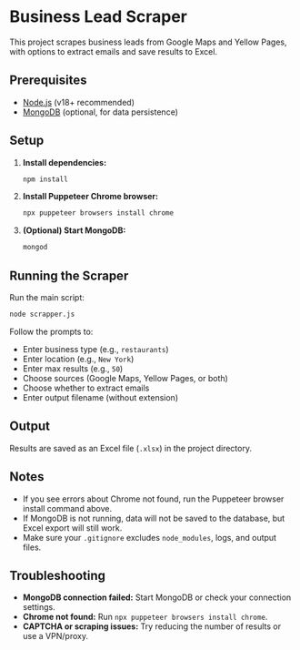 # Business Lead Scraper

This project scrapes business leads from Google Maps and Yellow Pages, with options to extract emails and save results to Excel.

## Prerequisites

- [Node.js](https://nodejs.org/) (v18+ recommended)
- [MongoDB](https://www.mongodb.com/try/download/community) (optional, for data persistence)

## Setup

1. **Install dependencies:**
   ```sh
   npm install
   ```

2. **Install Puppeteer Chrome browser:**
   ```sh
   npx puppeteer browsers install chrome
   ```

3. **(Optional) Start MongoDB:**
   ```sh
   mongod
   ```

## Running the Scraper

Run the main script:
```sh
node scrapper.js
```

Follow the prompts to:
- Enter business type (e.g., `restaurants`)
- Enter location (e.g., `New York`)
- Enter max results (e.g., `50`)
- Choose sources (Google Maps, Yellow Pages, or both)
- Choose whether to extract emails
- Enter output filename (without extension)

## Output

Results are saved as an Excel file (`.xlsx`) in the project directory.

## Notes

- If you see errors about Chrome not found, run the Puppeteer browser install command above.
- If MongoDB is not running, data will not be saved to the database, but Excel export will still work.
- Make sure your `.gitignore` excludes `node_modules`, logs, and output files.

## Troubleshooting

- **MongoDB connection failed:** Start MongoDB or check your connection settings.
- **Chrome not found:** Run `npx puppeteer browsers install chrome`.
- **CAPTCHA or scraping issues:** Try reducing the number of results or use a VPN/proxy.